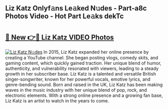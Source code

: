 ## Liz Katz Onlyf𝚊ns Le𝚊ked N𝚞des - Part-a8c Photos Video - Hot Part Le𝚊ks dekTc

# <h2><a href="http://ab4769.deff.icu/?id=Liz+Katz">🔗 New 👉🔴 Liz Katz VIDEO Photos</a></h2>

[![Liz Katz N𝚞des](https://i.imgur.com/rIISA9y.gif)](http://ab4769.deff.icu/?id=Liz+Katz)
In 2015, Liz Katz expanded her online presence by creating a YouTube channel. She began posting vlogs, comedy skits, and gaming content, which quickly gained traction. Her unique blend of humor, authenticity, and vulnerability resonated with viewers, leading to a steady growth in her subscriber base. Liz Katz is a talented and versatile British singer-songwriter, known for her powerful vocals, emotive lyrics, and genre-bending sound. Born and raised in the UK, Liz Katz has been making waves in the music industry with her unique blend of pop, rock, and electronic elements. With a strong online presence and a growing fan base, Liz Katz is an artist to watch in the years to come.
